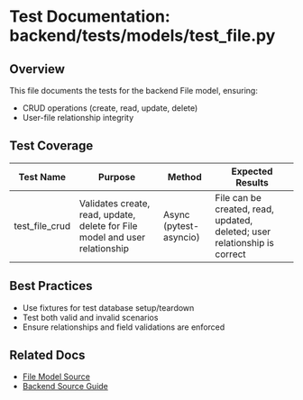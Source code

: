 # Test Documentation: backend/tests/models/test_file.py

## Overview

This file documents the tests for the backend File model, ensuring:

- CRUD operations (create, read, update, delete)
- User-file relationship integrity

## Test Coverage

| Test Name         | Purpose                                 | Method                  | Expected Results                                                      |
|-------------------|-----------------------------------------|-------------------------|-----------------------------------------------------------------------|
| test_file_crud    | Validates create, read, update, delete for File model and user relationship | Async (pytest-asyncio)  | File can be created, read, updated, deleted; user relationship is correct |

## Best Practices

- Use fixtures for test database setup/teardown
- Test both valid and invalid scenarios
- Ensure relationships and field validations are enforced

## Related Docs

- [File Model Source](../../../src/models/file.py.md)
- [Backend Source Guide](../../../../backend-source-guide.md)
